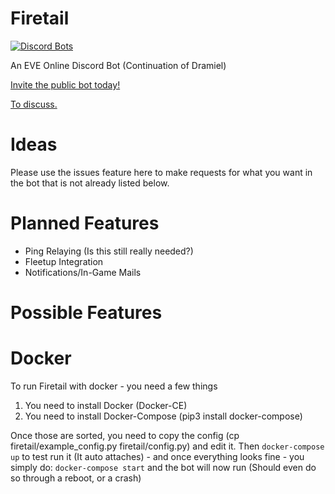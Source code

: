 # Firetail
[![Discord Bots](https://discordbots.org/api/widget/389952638327717928.svg)](https://discordbots.org/bot/389952638327717928)

An EVE Online Discord Bot (Continuation of Dramiel)


[Invite the public bot today!](https://discordapp.com/oauth2/authorize?client_id=389952638327717928&scope=bot&permissions=0)


[To discuss.](https://discord.gg/ZWmzTP3)


# Ideas
Please use the issues feature here to make requests for what you want in the bot that is not already listed below.

# Planned Features
- Ping Relaying (Is this still really needed?)
- Fleetup Integration
- Notifications/In-Game Mails

# Possible Features

# Docker
To run Firetail with docker - you need a few things
1. You need to install Docker (Docker-CE)
2. You need to install Docker-Compose (pip3 install docker-compose)

Once those are sorted, you need to copy the config (cp firetail/example_config.py firetail/config.py) and edit it.
Then `docker-compose up` to test run it (It auto attaches) - and once everything looks fine - you simply do: `docker-compose start` and the bot will now run (Should even do so through a reboot, or a crash)